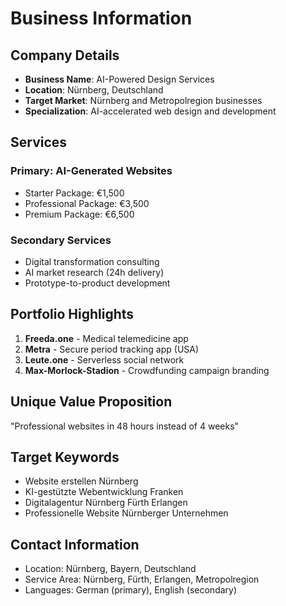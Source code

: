 # Business Information

## Company Details
- **Business Name**: AI-Powered Design Services
- **Location**: Nürnberg, Deutschland
- **Target Market**: Nürnberg and Metropolregion businesses
- **Specialization**: AI-accelerated web design and development

## Services
### Primary: AI-Generated Websites
- Starter Package: €1,500
- Professional Package: €3,500
- Premium Package: €6,500

### Secondary Services
- Digital transformation consulting
- AI market research (24h delivery)
- Prototype-to-product development

## Portfolio Highlights
1. **Freeda.one** - Medical telemedicine app
2. **Metra** - Secure period tracking app (USA)
3. **Leute.one** - Serverless social network
4. **Max-Morlock-Stadion** - Crowdfunding campaign branding

## Unique Value Proposition
"Professional websites in 48 hours instead of 4 weeks"

## Target Keywords
- Website erstellen Nürnberg
- KI-gestützte Webentwicklung Franken
- Digitalagentur Nürnberg Fürth Erlangen
- Professionelle Website Nürnberger Unternehmen

## Contact Information
- Location: Nürnberg, Bayern, Deutschland
- Service Area: Nürnberg, Fürth, Erlangen, Metropolregion
- Languages: German (primary), English (secondary)